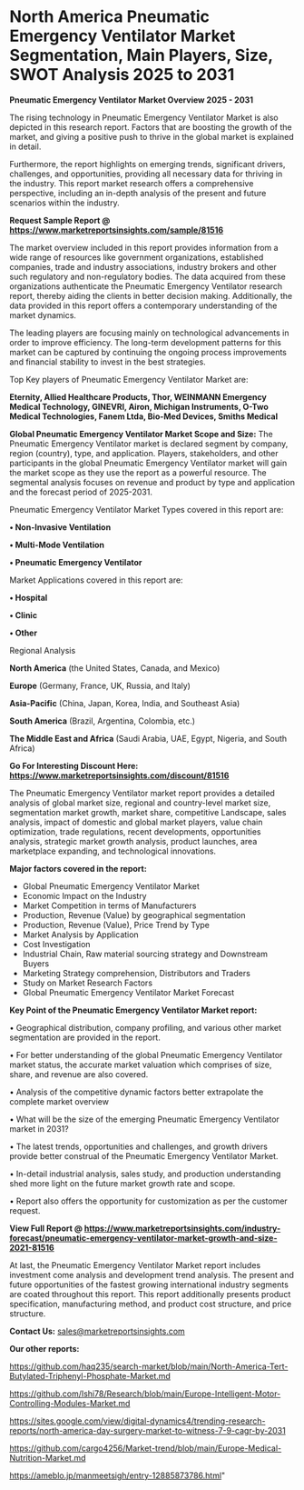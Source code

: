 # North America Pneumatic Emergency Ventilator Market Segmentation, Main Players, Size, SWOT Analysis 2025 to 2031

<Strong> Pneumatic Emergency Ventilator Market Overview 2025 - 2031</strong>

The rising technology in Pneumatic Emergency Ventilator Market is also depicted in this research report. Factors that are boosting the growth of the market, and giving a positive push to thrive in the global market is explained in detail.

Furthermore, the report highlights on emerging trends, significant drivers, challenges, and opportunities, providing all necessary data for thriving in the industry. This report market research offers a comprehensive perspective, including an in-depth analysis of the present and future scenarios within the industry.

<strong>Request Sample Report @ <a href=https://www.marketreportsinsights.com/sample/81516>https://www.marketreportsinsights.com/sample/81516</a></strong>

The market overview included in this report provides information from a wide range of resources like government organizations, established companies, trade and industry associations, industry brokers and other such regulatory and non-regulatory bodies. The data acquired from these organizations authenticate the Pneumatic Emergency Ventilator research report, thereby aiding the clients in better decision making. Additionally, the data provided in this report offers a contemporary understanding of the market dynamics.

The leading players are focusing mainly on technological advancements in order to improve efficiency. The long-term development patterns for this market can be captured by continuing the ongoing process improvements and financial stability to invest in the best strategies.

Top Key players of Pneumatic Emergency Ventilator Market are:

<strong>Eternity, Allied Healthcare Products, Thor, WEINMANN Emergency Medical Technology, GINEVRI, Airon, Michigan Instruments, O-Two Medical Technologies, Fanem Ltda, Bio-Med Devices, Smiths Medical</strong>

<strong><b>Global Pneumatic Emergency Ventilator Market Scope and Size:</b></strong>
The Pneumatic Emergency Ventilator market is declared segment by company, region (country), type, and application. Players, stakeholders, and other participants in the global Pneumatic Emergency Ventilator market will gain the market scope as they use the report as a powerful resource. The segmental analysis focuses on revenue and product by type and application and the forecast period of 2025-2031.

Pneumatic Emergency Ventilator Market Types covered in this report are:

<strong>• Non-Invasive Ventilation

• Multi-Mode Ventilation

• Pneumatic Emergency Ventilator</strong>

Market Applications covered in this report are:

<strong>• Hospital

• Clinic

• Other</strong> 

Regional Analysis

<strong>North America</strong> (the United States, Canada, and Mexico)

<strong>Europe</strong> (Germany, France, UK, Russia, and Italy)

<strong>Asia-Pacific</strong> (China, Japan, Korea, India, and Southeast Asia)

<strong>South America</strong> (Brazil, Argentina, Colombia, etc.)

<strong>The Middle East and Africa</strong> (Saudi Arabia, UAE, Egypt, Nigeria, and South Africa)

<strong>Go For Interesting Discount Here: <a href=https://www.marketreportsinsights.com/discount/81516>https://www.marketreportsinsights.com/discount/81516</a></strong>

The Pneumatic Emergency Ventilator market report provides a detailed analysis of global market size, regional and country-level market size, segmentation market growth, market share, competitive Landscape, sales analysis, impact of domestic and global market players, value chain optimization, trade regulations, recent developments, opportunities analysis, strategic market growth analysis, product launches, area marketplace expanding, and technological innovations.

<strong><b>Major factors covered in the report:</b></strong>
<ul>
  <li>Global Pneumatic Emergency Ventilator Market </li>
  <li>Economic Impact on the Industry</li>
  <li>Market Competition in terms of Manufacturers</li>
  <li>Production, Revenue (Value) by geographical segmentation</li>
  <li>Production, Revenue (Value), Price Trend by Type</li>
  <li>Market Analysis by Application</li>
  <li>Cost Investigation</li>
  <li>Industrial Chain, Raw material sourcing strategy and Downstream Buyers</li>
  <li>Marketing Strategy comprehension, Distributors and Traders</li>
  <li>Study on Market Research Factors</li>
  <li>Global Pneumatic Emergency Ventilator Market Forecast</li>
</ul>

<strong><b>Key Point of the Pneumatic Emergency Ventilator Market report:</b></strong>

• Geographical distribution, company profiling, and various other market segmentation are provided in the report.

• For better understanding of the global Pneumatic Emergency Ventilator market status, the accurate market valuation which comprises of size, share, and revenue are also covered.

• Analysis of the competitive dynamic factors better extrapolate the complete market overview

• What will be the size of the emerging Pneumatic Emergency Ventilator market in 2031?

• The latest trends, opportunities and challenges, and growth drivers provide better construal of the Pneumatic Emergency Ventilator Market.

• In-detail industrial analysis, sales study, and production understanding shed more light on the future market growth rate and scope.

• Report also offers the opportunity for customization as per the customer request.

<strong><b>View Full Report @ <a href=https://www.marketreportsinsights.com/industry-forecast/pneumatic-emergency-ventilator-market-growth-and-size-2021-81516>https://www.marketreportsinsights.com/industry-forecast/pneumatic-emergency-ventilator-market-growth-and-size-2021-81516</a></b></strong>


At last, the Pneumatic Emergency Ventilator Market report includes investment come analysis and development trend analysis. The present and future opportunities of the fastest growing international industry segments are coated throughout this report. This report additionally presents product specification, manufacturing method, and product cost structure, and price structure.

<strong>Contact Us:</strong>
sales@marketreportsinsights.com

<strong>Our other reports:</strong>

<a href=https://github.com/haq235/search-market/blob/main/North-America-Tert-Butylated-Triphenyl-Phosphate-Market.md>https://github.com/haq235/search-market/blob/main/North-America-Tert-Butylated-Triphenyl-Phosphate-Market.md</a>

<a href=https://github.com/Ishi78/Research/blob/main/Europe-Intelligent-Motor-Controlling-Modules-Market.md>https://github.com/Ishi78/Research/blob/main/Europe-Intelligent-Motor-Controlling-Modules-Market.md</a>

<a href=https://sites.google.com/view/digital-dynamics4/trending-research-reports/north-america-day-surgery-market-to-witness-7-9-cagr-by-2031>https://sites.google.com/view/digital-dynamics4/trending-research-reports/north-america-day-surgery-market-to-witness-7-9-cagr-by-2031</a>

<a href=https://github.com/cargo4256/Market-trend/blob/main/Europe-Medical-Nutrition-Market.md>https://github.com/cargo4256/Market-trend/blob/main/Europe-Medical-Nutrition-Market.md</a>

<a href=https://ameblo.jp/manmeetsigh/entry-12885873786.html>https://ameblo.jp/manmeetsigh/entry-12885873786.html</a>"
